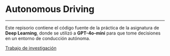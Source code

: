 # Autonomous Driving

---

Este repisorio contiene el código fuente de la práctica de la asignatura de **Deep Learning**, donde se utilizó a **GPT-4o-mini** para que tome decisiones en un entorno de conducción autónoma.

[Trabajo de investigación](Investigacion/laboratorio_4.pdf)